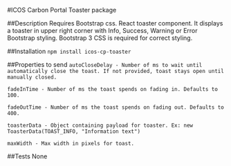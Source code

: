 #ICOS Carbon Portal Toaster package

##Description
Requires Bootstrap css. React toaster component. It displays a toaster in upper right corner with Info, Success, Warning or Error Bootstrap styling. Bootstrap 3 CSS is required for correct styling.

##Installation
`npm install icos-cp-toaster`

##Properties to send
`autoCloseDelay - Number of ms to wait until automatically close the toast. If not provided, toast stays open until manually closed.`

`fadeInTime - Number of ms the toast spends on fading in. Defaults to 100.`

`fadeOutTime - Number of ms the toast spends on fading out. Defaults to 400.`

`toasterData - Object containing payload for toaster. Ex: new ToasterData(TOAST_INFO, "Information text")`

`maxWidth - Max width in pixels for toast.`

##Tests
None